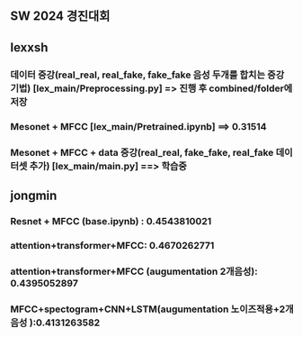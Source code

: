 ## SW 2024 경진대회


## lexxsh
### 데이터 증강(real_real, real_fake, fake_fake 음성 두개를 합치는 증강 기법) [lex_main/Preprocessing.py] => 진행 후 combined/folder에 저장
### Mesonet + MFCC [lex_main/Pretrained.ipynb] ==> 0.31514
### Mesonet + MFCC + data 증강(real_real, fake_fake, real_fake 데이터셋 추가) [lex_main/main.py] ==> 학습중

## jongmin
### Resnet + MFCC (base.ipynb) : 0.4543810021
### attention+transformer+MFCC:  0.4670262771
### attention+transformer+MFCC (augumentation 2개음성): 0.4395052897
### MFCC+spectogram+CNN+LSTM(augumentation 노이즈적용+2개음성 ):0.4131263582   
